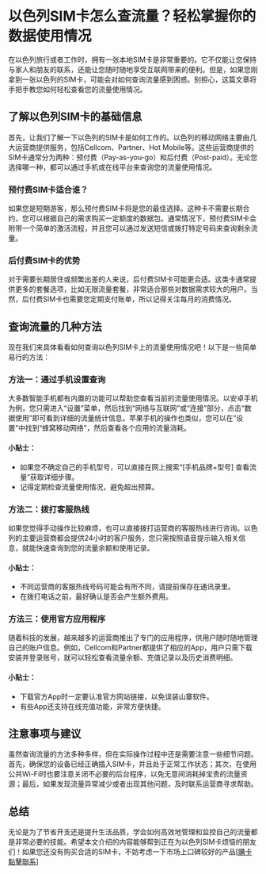 # 以色列SIM卡怎么查流量？轻松掌握你的数据使用情况

在以色列旅行或者工作时，拥有一张本地SIM卡是非常重要的。它不仅能让您保持与家人和朋友的联系，还能让您随时随地享受互联网带来的便利。但是，如果您刚拿到一张以色列的SIM卡，可能会对如何查询流量感到困惑。别担心，这篇文章将手把手教您如何轻松查看您的流量使用情况。

## 了解以色列SIM卡的基础信息

首先，让我们了解一下以色列的SIM卡是如何工作的。以色列的移动网络主要由几大运营商提供服务，包括Cellcom、Partner、Hot Mobile等。这些运营商提供的SIM卡通常分为两种：预付费（Pay-as-you-go）和后付费（Post-paid）。无论您选择哪一种，都可以通过手机或在线平台来查询您的流量使用情况。

### 预付费SIM卡适合谁？

如果您是短期游客，那么预付费SIM卡将是您的最佳选择。这种卡不需要长期合约，您可以根据自己的需求购买一定额度的数据包。通常情况下，预付费SIM卡会附带一个简单的激活流程，并且您可以通过发送短信或拨打特定号码来查询剩余流量。

### 后付费SIM卡的优势

对于需要长期居住或频繁出差的人来说，后付费SIM卡可能更合适。这类卡通常提供更多的套餐选项，比如无限流量套餐，非常适合那些对数据需求较大的用户。当然，后付费SIM卡也需要您定期支付账单，所以记得关注每月的消费情况。

## 查询流量的几种方法

现在我们来具体看看如何查询以色列SIM卡上的流量使用情况吧！以下是一些简单易行的方法：

### 方法一：通过手机设置查询

大多数智能手机都有内置的功能可以帮助您查看当前的流量使用情况。以安卓手机为例，您只需进入“设置”菜单，然后找到“网络与互联网”或“连接”部分，点击“数据使用”即可看到详细的流量统计信息。苹果手机的操作也类似，您可以在“设置”中找到“蜂窝移动网络”，然后查看各个应用的流量消耗。

#### 小贴士：
- 如果您不确定自己的手机型号，可以直接在网上搜索“[手机品牌+型号] 查看流量”获取详细步骤。
- 记得定期检查流量使用情况，避免超出预算。

### 方法二：拨打客服热线

如果您觉得手动操作比较麻烦，也可以直接拨打运营商的客服热线进行咨询。以色列的主要运营商都会提供24小时的客户服务，您只需按照语音提示输入相关信息，就能快速查询到您的流量余额和使用记录。

#### 小贴士：
- 不同运营商的客服热线号码可能会有所不同，请提前保存在通讯录里。
- 在拨打电话之前，最好确认是否会产生额外费用。

### 方法三：使用官方应用程序

随着科技的发展，越来越多的运营商推出了专门的应用程序，供用户随时随地管理自己的账户信息。例如，Cellcom和Partner都提供了相应的App，用户只需下载安装并登录账号，就可以轻松查看流量余额、充值记录以及历史消费明细。

#### 小贴士：
- 下载官方App时一定要认准官方网站链接，以免误装山寨软件。
- 有些App还支持在线充值功能，非常方便快捷。

## 注意事项与建议

虽然查询流量的方法多种多样，但在实际操作过程中还是需要注意一些细节问题。首先，确保您的设备已经正确插入SIM卡，并且处于正常工作状态；其次，在使用公共Wi-Fi时也要注意关闭不必要的后台程序，以免无意间消耗掉宝贵的流量资源；最后，如果发现流量异常减少或者出现其他问题，及时联系运营商寻求帮助。

## 总结

无论是为了节省开支还是提升生活品质，学会如何高效地管理和监控自己的流量都是非常必要的技能。希望本文介绍的内容能够帮到正在为以色列SIM卡烦恼的朋友们！如果您还没有购买合适的SIM卡，不妨考虑一下市场上口碑较好的产品[[購卡點擊聯系](https://t.me/s/esim1088)]